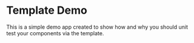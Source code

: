 # Template Demo

This is a simple demo app created to show how and why you should unit test your components via the template.
